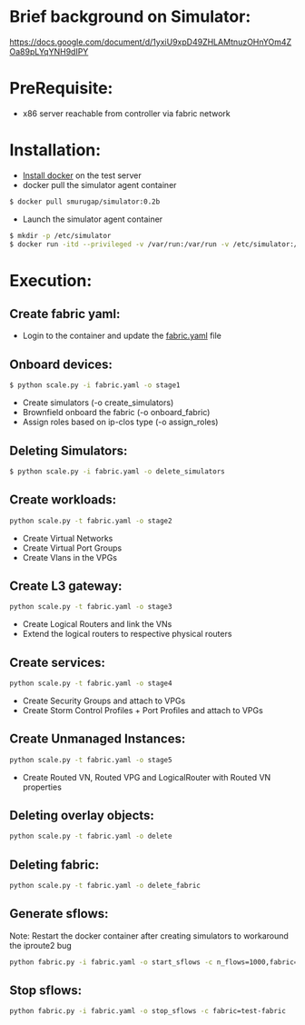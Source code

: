 # Brief background on Simulator:
https://docs.google.com/document/d/1yxiU9xpD49ZHLAMtnuzOHnYOm4ZOa89pLYqYNH9dIPY

# PreRequisite:
* x86 server reachable from controller via fabric network

# Installation:
* [Install docker](https://docs.docker.com/engine/install/centos/) on the test server
* docker pull the simulator agent container
```sh
$ docker pull smurugap/simulator:0.2b
```
* Launch the simulator agent container
```sh
$ mkdir -p /etc/simulator
$ docker run -itd --privileged -v /var/run:/var/run -v /etc/simulator:/etc/simulator --net host --name simulator-agent smurugap/simulator:0.2b
```

# Execution:
## Create fabric yaml:
* Login to the container and update the [fabric.yaml](https://github.com/smurugap/simulator/blob/master/fabric.yaml) file

## Onboard devices:
```sh
$ python scale.py -i fabric.yaml -o stage1
```
* Create simulators (-o create_simulators)
* Brownfield onboard the fabric (-o onboard_fabric)
* Assign roles based on ip-clos type (-o assign_roles)

## Deleting Simulators:
```sh
$ python scale.py -i fabric.yaml -o delete_simulators
```

## Create workloads:
```sh
python scale.py -t fabric.yaml -o stage2
```
* Create Virtual Networks
* Create Virtual Port Groups
* Create Vlans in the VPGs

## Create L3 gateway:
```sh
python scale.py -t fabric.yaml -o stage3
```
* Create Logical Routers and link the VNs
* Extend the logical routers to respective physical routers

## Create services:
```sh
python scale.py -t fabric.yaml -o stage4
```
* Create Security Groups and attach to VPGs
* Create Storm Control Profiles + Port Profiles and attach to VPGs

## Create Unmanaged Instances:
```sh
python scale.py -t fabric.yaml -o stage5
```
* Create Routed VN, Routed VPG and LogicalRouter with Routed VN properties

## Deleting overlay objects:
```sh
python scale.py -t fabric.yaml -o delete
```

## Deleting fabric:
```sh
python scale.py -t fabric.yaml -o delete_fabric
```

## Generate sflows:
Note: Restart the docker container after creating simulators to workaround the iproute2 bug
```sh
python fabric.py -i fabric.yaml -o start_sflows -c n_flows=1000,fabric=test-fabric,refresh_interval=10
```

## Stop sflows:
```sh
python fabric.py -i fabric.yaml -o stop_sflows -c fabric=test-fabric
```

